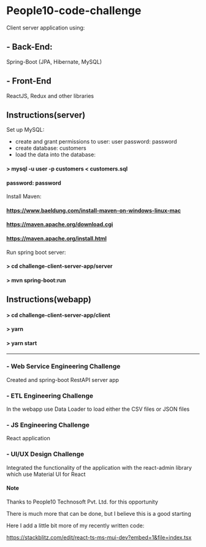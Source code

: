 # People10-code-challenge
Client server application using:

## - Back-End:
Spring-Boot (JPA, Hibernate, MySQL)

## - Front-End
ReactJS, Redux and other libraries 

## Instructions(server)

Set up MySQL:

- create and grant permissions to user: user password: password
- create database: customers
- load the data into the database:

#### > mysql -u user -p customers < customers.sql
#### password: password

Install Maven:

#### https://www.baeldung.com/install-maven-on-windows-linux-mac
#### https://maven.apache.org/download.cgi
#### https://maven.apache.org/install.html


Run spring boot server:

#### > cd challenge-client-server-app/server
#### > mvn spring-boot:run

## Instructions(webapp)

#### > cd challenge-client-server-app/client
#### > yarn
#### > yarn start

--------------------------------------

###  - Web Service Engineering Challenge

Created and spring-boot RestAPI server app

### - ETL Engineering Challenge

In the webapp use Data Loader to load either the CSV files or JSON files 

### - JS Engineering Challenge

React application

### - UI/UX Design Challenge

Integrated the functionality of the application with the react-admin library which use Material UI for React

#### Note 

Thanks to People10 Technosoft Pvt. Ltd. for this opportunity

There is much more that can be done, but I believe this is a good starting 

Here I add a little bit more of my recently written code:

https://stackblitz.com/edit/react-ts-ms-mui-dev?embed=1&file=index.tsx








